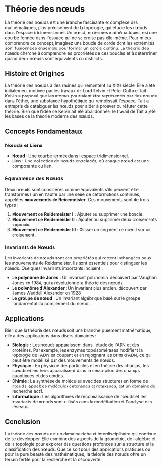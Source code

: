 # Théorie des nœuds

La théorie des nœuds est une branche fascinante et complexe des mathématiques, plus précisément de la topologie, qui étudie les nœuds dans l'espace tridimensionnel. Un nœud, en termes mathématiques, est une courbe fermée dans l'espace qui ne se croise pas elle-même. Pour mieux comprendre ce concept, imaginez une boucle de corde dont les extrémités sont fusionnées ensemble pour former un cercle continu. La théorie des nœuds cherche à comprendre les propriétés de ces boucles et à déterminer quand deux nœuds sont équivalents ou distincts.

## Histoire et Origines

La théorie des nœuds a des racines qui remontent au XIXe siècle. Elle a été initialement motivée par les travaux de Lord Kelvin et Peter Guthrie Tait. Kelvin a proposé que les atomes pourraient être représentés par des nœuds dans l'éther, une substance hypothétique qui remplissait l'espace. Tait a entrepris de cataloguer les nœuds pour aider à prouver ou réfuter cette théorie. Bien que l'idée de Kelvin ait été abandonnée, le travail de Tait a jeté les bases de la théorie moderne des nœuds.

## Concepts Fondamentaux

### Nœuds et Liens

- **Nœud** : Une courbe fermée dans l'espace tridimensionnel.
- **Lien** : Une collection de nœuds entrelacés, où chaque nœud est une composante du lien.

### Équivalence des Nœuds

Deux nœuds sont considérés comme équivalents s'ils peuvent être transformés l'un en l'autre par une série de déformations continues, appelées **mouvements de Reidemeister**. Ces mouvements sont de trois types :

1. **Mouvement de Reidemeister I** : Ajouter ou supprimer une boucle.
2. **Mouvement de Reidemeister II** : Ajouter ou supprimer deux croisements opposés.
3. **Mouvement de Reidemeister III** : Glisser un segment de nœud sur un croisement.

### Invariants de Nœuds

Les invariants de nœuds sont des propriétés qui restent inchangées sous les mouvements de Reidemeister. Ils sont essentiels pour distinguer les nœuds. Quelques invariants importants incluent :

- **Le polynôme de Jones** : Un invariant polynomial découvert par Vaughan Jones en 1984, qui a révolutionné la théorie des nœuds.
- **Le polynôme d'Alexander** : Un invariant plus ancien, découvert par James Waddell Alexander en 1928.
- **Le groupe de nœud** : Un invariant algébrique basé sur le groupe fondamental du complément du nœud.

## Applications

Bien que la théorie des nœuds soit une branche purement mathématique, elle a des applications dans divers domaines :

- **Biologie** : Les nœuds apparaissent dans l'étude de l'ADN et des protéines. Par exemple, les enzymes topoisomérases modifient la topologie de l'ADN en coupant et en rejoignant les brins d'ADN, ce qui peut être modélisé par des mouvements de nœuds.
- **Physique** : En physique des particules et en théorie des champs, les nœuds et les liens apparaissent dans la description des champs quantiques et des cordes.
- **Chimie** : La synthèse de molécules avec des structures en forme de nœuds, appelées molécules catenanes et rotaxanes, est un domaine de recherche actif.
- **Informatique** : Les algorithmes de reconnaissance de nœuds et les invariants de nœuds sont utilisés dans la modélisation et l'analyse des réseaux.

## Conclusion

La théorie des nœuds est un domaine riche et interdisciplinaire qui continue de se développer. Elle combine des aspects de la géométrie, de l'algèbre et de la topologie pour explorer des questions profondes sur la structure et la classification des nœuds. Que ce soit pour des applications pratiques ou pour la pure beauté des mathématiques, la théorie des nœuds offre un terrain fertile pour la recherche et la découverte.